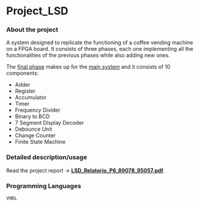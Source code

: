 # Project_LSD

### About the project 
A system designed to replicate the functioning of a coffee vending machine on a FPGA board. 
It consists of three phases, each one implementing all the functionalities of the previous phases while also adding new ones. 

The [final phase](Fase_III) makes up for the [main system](Fase_III/Maquina_Fase_III.vhd) and it consists of 10 components:
<ul>
  <li>Adder</li>
  <li>Register</li>
  <li>Accumulator</li>
  <li>Timer</li>
  <li>Frequency Divider</li>
  <li>Binary to BCD</li>
  <li>7 Segment Display Decoder </li>
  <li>Debounce Unit</li>
  <li>Change Counter</li>
  <li>Finite State Machine</li>  
</ul>

### Detailed description/usage 
Read the project report -> [**LSD_Relatorio_P6_89078_95057.pdf**](LSD_Relatorio_P6_89078_95057.pdf).

### Programming Languages 
`VHDL`

